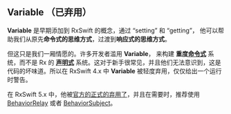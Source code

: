 ## Variable （已弃用）

**Variable** 是早期添加到 RxSwift 的概念，通过 “setting” 和 “getting”， 他可以帮助我们从原先**命令式的思维方式**，过渡到**响应式的思维方式**。

但这只是我们一厢情愿的。许多开发者滥用 **Variable**， 来构建 **重度[命令式]** 系统，而不是 Rx 的 **[声明式]** 系统。这对于新手很常见，并且他们无法意识到，这是代码的坏味道。所以在 RxSwift 4.x 中 **Variable** 被轻度弃用，仅仅给出一个运行时警告。

在 RxSwift 5.x 中，他被[官方的正式的弃用了](https://github.com/ReactiveX/RxSwift/pull/1922)，并且在需要时，推荐使用 [BehaviorRelay] 或者 [BehaviorSubject]。


[命令式编程]:https://zh.wikipedia.org/wiki/%E6%8C%87%E4%BB%A4%E5%BC%8F%E7%B7%A8%E7%A8%8B
[命令式]:https://zh.wikipedia.org/wiki/%E6%8C%87%E4%BB%A4%E5%BC%8F%E7%B7%A8%E7%A8%8B
[声明式编程]:https://zh.wikipedia.org/wiki/%E5%AE%A3%E5%91%8A%E5%BC%8F%E7%B7%A8%E7%A8%8B
[声明式]:https://zh.wikipedia.org/wiki/%E5%AE%A3%E5%91%8A%E5%BC%8F%E7%B7%A8%E7%A8%8B
[BehaviorRelay]:/content/recipes/rxrelay.md
[BehaviorSubject]:/content/rxswift_core/observable_and_observer/behavior_subject.md
[操作符]:/content/rxswift_core/operator.md
